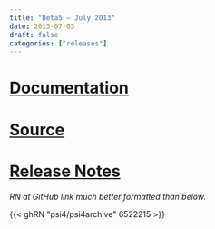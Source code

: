 ```yaml
---
title: "Beta5 — July 2013"
date: 2013-07-03
draft: false
categories: ["releases"]
---
```

# [Documentation](/psi4manual/4.0b5/index.html)
# [Source](https://github.com/psi4/psi4archive/tree/4.0b5)
# [Release Notes](https://github.com/psi4/psi4archive/releases/tag/v4.0b5)

*RN at GitHub link much better formatted than below.*

{{< ghRN "psi4/psi4archive" 6522215 >}}
